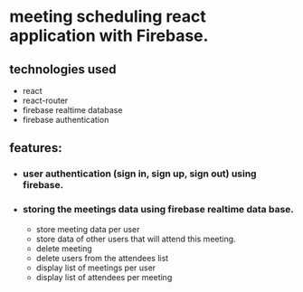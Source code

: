 # meeting scheduling react application with Firebase.
## technologies used
* react
* react-router 
* firebase realtime database
* firebase authentication


## features:
* ### user authentication (sign in, sign up, sign out) using firebase.
* ### storing the meetings data using firebase realtime data base.
     * store meeting data per user
     * store data of other users that will attend this meeting.
     * delete meeting
     * delete users from the attendees list
     * display list of meetings per user
     * display list of attendees per meeting

